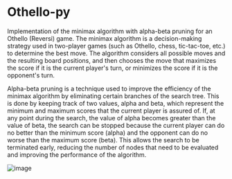 # Othello-py


Implementation of the minimax algorithm with alpha-beta pruning for an Othello (Reversi) game. 
The minimax algorithm is a decision-making strategy used in two-player games (such as Othello, chess, tic-tac-toe, etc.) to determine the best move. 
The algorithm considers all possible moves and the resulting board positions, and then chooses the move that maximizes the score if it is the current player's turn, 
or minimizes the score if it is the opponent's turn.

Alpha-beta pruning is a technique used to improve the efficiency of the minimax algorithm by eliminating certain branches of the search tree. 
This is done by keeping track of two values, alpha and beta, which represent the minimum and maximum scores that the current player is assured of. 
If, at any point during the search, the value of alpha becomes greater than the value of beta, 
the search can be stopped because the current player can do no better than the minimum score (alpha) and 
the opponent can do no worse than the maximum score (beta). This allows the search to be terminated early, reducing the number of nodes that need to 
be evaluated and improving the performance of the algorithm.

![image](https://user-images.githubusercontent.com/76017518/210290595-2f5301aa-ae10-4b6d-bf5d-dda0aaa3d7fb.png)
